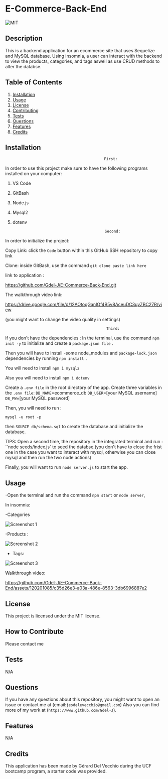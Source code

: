 # E-Commerce-Back-End


![MIT](https://img.shields.io/badge/license-MIT-green)


## Description


This is a backend application for an ecommerce site that uses Sequelize and MySQL database. 
Using insomnia, a user can interact with the backend to view the products, categories, and tags aswell as use CRUD methods to alter the databse.


## Table of Contents 


 
  1. [Installation](#installation)
  2. [Usage](#usage)
  3. [License](#license)
  4. [Contributing](#contributing)
  5. [Tests](#tests)
  6. [Questions](#questions)
  7. [Features](#features)
  8. [Credits](#credits)

## Installation

 

                                                First:

In order to use this project make sure to have the following programs installed on your computer:

1. VS Code

2. GitBash

3. Node.js

4. Mysql2

5. dotenv




                                                Second:

In order to initialize the project:


Copy Link: click the `Code` button within this GitHub SSH repository to copy link

Clone: inside GitBash, use the command `git clone paste link here`



link to application : 

https://github.com/Gdel-J/E-Commerce-Back-End.git




The walkthrough video link:


https://drive.google.com/file/d/12AOtogGanIOf4B5v8AceuDC3uyZBC27R/view   

(you might want to change the video quality in settings)



                                                 Third: 

If you don't have the dependencies :
In the terminal, use the command `npm init -y` to initialize and create a `package.json file` .

Then you will have to install 
-some node_modules and `package-lock.json` dependencies by running `npm install `.


You will need to install `npm i mysql2` 

Also you will need to install `npm i dotenv`

Create a `.env file` in the root directory of the app.
Create three variables in the `.env file`:
`DB_NAME`=ecommerce_db
`DB_USER`=[your MySQL username]
`DB_PW`=[your MySQL password]

 


Then, you will need to run :

`mysql -u root -p`

then
`SOURCE db/schema.sql` to create the database and initialize the database.


TIPS: Open a second time, the repository in the integrated terminal and run : ``node seeds/index.js` to seed the databse.(you don't have to close the frist one in the case you want to interact with mysql, otherwise you can close mysql and then run  the two node actions)



Finally, you will want to run `node server.js` to start the app.



## Usage


-Open the terminal  and run the command `npm start` or `node server`,




In insomnia:

-Categories

![Screenshot 1](https://github.com/Gdel-J/E-Commerce-Back-End/assets/120201085/0723b9ae-2962-4509-9329-05a5acd70eb0)



-Products :

![Screenshot 2](https://github.com/Gdel-J/E-Commerce-Back-End/assets/120201085/2354f1ff-c07d-4be2-9db7-cd9923042304)



- Tags:

![Screenshot 3](https://github.com/Gdel-J/E-Commerce-Back-End/assets/120201085/6b8af727-f3c6-43a4-a3d5-ae754b1b0743)



Walkthrough video: 

https://github.com/Gdel-J/E-Commerce-Back-End/assets/120201085/c35d26e3-a03a-486e-8563-3db6996887e2


## License

This project is licensed under the MIT license.

## How to Contribute

Please contact me

## Tests

N/A

## Questions

If you have any questions about this repository, you might want to open an issue or contact me  at (email:`jesdelevecchio@gmail.com`)
Also you can find more of my work at (`https://www.github.com/Gdel-J`).

## Features

N/A


## Credits

This application has been made by Gérard Del Vecchio during the UCF bootcamp program,  a starter code was provided.